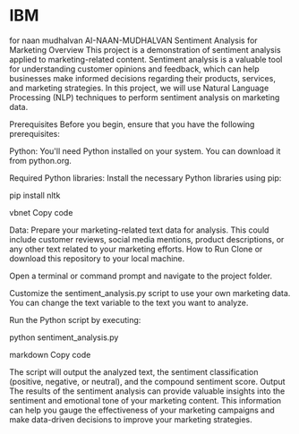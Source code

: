 # IBM
for naan mudhalvan
AI-NAAN-MUDHALVAN
Sentiment Analysis for Marketing
Overview
This project is a demonstration of sentiment analysis applied to marketing-related content. Sentiment analysis is a valuable tool for understanding customer opinions and feedback, which can help businesses make informed decisions regarding their products, services, and marketing strategies. In this project, we will use Natural Language Processing (NLP) techniques to perform sentiment analysis on marketing data.

Prerequisites
Before you begin, ensure that you have the following prerequisites:

Python: You'll need Python installed on your system. You can download it from python.org.

Required Python libraries: Install the necessary Python libraries using pip:

pip install nltk

vbnet Copy code

Data: Prepare your marketing-related text data for analysis. This could include customer reviews, social media mentions, product descriptions, or any other text related to your marketing efforts.
How to Run
Clone or download this repository to your local machine.

Open a terminal or command prompt and navigate to the project folder.

Customize the sentiment_analysis.py script to use your own marketing data. You can change the text variable to the text you want to analyze.

Run the Python script by executing:

python sentiment_analysis.py

markdown Copy code

The script will output the analyzed text, the sentiment classification (positive, negative, or neutral), and the compound sentiment score.
Output
The results of the sentiment analysis can provide valuable insights into the sentiment and emotional tone of your marketing content. This information can help you gauge the effectiveness of your marketing campaigns and make data-driven decisions to improve your marketing strategies.


